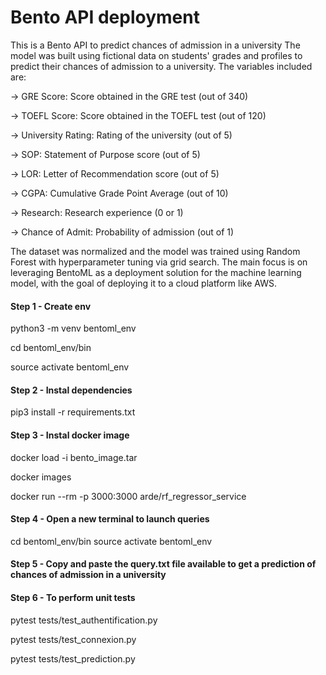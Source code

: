 # Bento API deployment
This is a Bento API to predict chances of admission in a university
The model was built using fictional data on students' grades and profiles to predict their chances of admission to a university. The variables included are:

-> GRE Score: Score obtained in the GRE test (out of 340)

-> TOEFL Score: Score obtained in the TOEFL test (out of 120)

-> University Rating: Rating of the university (out of 5)

-> SOP: Statement of Purpose score (out of 5)

-> LOR: Letter of Recommendation score (out of 5)

-> CGPA: Cumulative Grade Point Average (out of 10)

-> Research: Research experience (0 or 1)

-> Chance of Admit: Probability of admission (out of 1)

The dataset was normalized and the model was trained using Random Forest with hyperparameter tuning via grid search. The main focus is on leveraging BentoML as a deployment solution for the machine learning model, with the goal of deploying it to a cloud platform like AWS.


#### Step 1 - Create env
python3 -m venv bentoml_env

cd  bentoml_env/bin

source activate bentoml_env


#### Step 2 - Instal dependencies
pip3 install -r requirements.txt


#### Step 3 - Instal docker image
docker load -i bento_image.tar

docker images

docker run --rm -p 3000:3000 arde/rf_regressor_service


#### Step 4 - Open a new terminal to launch queries
cd  bentoml_env/bin
source activate bentoml_env

#### Step 5 - Copy and paste the query.txt file available to get a prediction of chances of admission in a university

#### Step 6 - To perform unit tests
pytest tests/test_authentification.py

pytest tests/test_connexion.py

pytest tests/test_prediction.py
